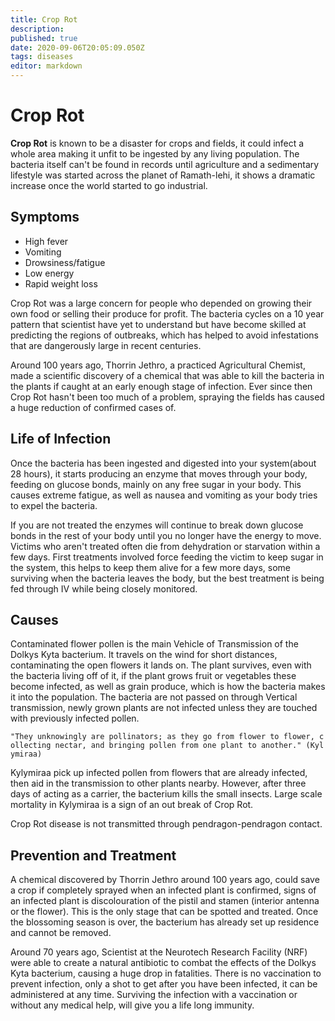 ```yaml
---
title: Crop Rot
description: 
published: true
date: 2020-09-06T20:05:09.050Z
tags: diseases
editor: markdown
---
```


Crop Rot
=

**Crop Rot** is known to be a disaster for crops and fields, it could infect a whole area making it unfit to be ingested by any living population. The bacteria itself can't be found in records until agriculture and a sedimentary lifestyle was started across the planet of Ramath-lehi, it shows a dramatic increase once the world started to go industrial.

Symptoms
--------

- High fever
- Vomiting
- Drowsiness/fatigue
- Low energy
- Rapid weight loss


Crop Rot was a large concern for people who depended on growing their own food or selling their produce for profit. The bacteria cycles on a 10 year pattern that scientist have yet to understand but have become skilled at predicting the regions of outbreaks, which has helped to avoid infestations that are dangerously large in recent centuries.

Around 100 years ago, Thorrin Jethro, a practiced Agricultural Chemist, made a scientific discovery of a chemical that was able to kill the bacteria in the plants if caught at an early enough stage of infection. Ever since then Crop Rot hasn't been too much of a problem, spraying the fields has caused a huge reduction of confirmed cases of.

Life of Infection
-----------------

Once the bacteria has been ingested and digested into your system(about 28 hours), it starts producing an enzyme that moves through your body, feeding on glucose bonds, mainly on any free sugar in your body. This causes extreme fatigue, as well as nausea and vomiting as your body tries to expel the bacteria.

If you are not treated the enzymes will continue to break down glucose bonds in the rest of your body until you no longer have the energy to move. Victims who aren't treated often die from dehydration or starvation within a few days. First treatments involved force feeding the victim to keep sugar in the system, this helps to keep them alive for a few more days, some surviving when the bacteria leaves the body, but the best treatment is being fed through IV while being closely monitored.

Causes
------

Contaminated flower pollen is the main Vehicle of Transmission of the Dolkys Kyta bacterium. It travels on the wind for short distances, contaminating the open flowers it lands on. The plant survives, even with the bacteria living off of it, if the plant grows fruit or vegetables these become infected, as well as grain produce, which is how the bacteria makes it into the population. The bacteria are not passed on through Vertical transmission, newly grown plants are not infected unless they are touched with previously infected pollen.

`"They unknowingly are pollinators; as they go from flower to flower, collecting nectar, and bringing pollen from one plant to another." (Kylymiraa)`

Kylymiraa pick up infected pollen from flowers that are already infected, then aid in the transmission to other plants nearby. However, after three days of acting as a carrier, the bacterium kills the small insects. Large scale mortality in Kylymiraa is a sign of an out break of Crop Rot.

Crop Rot disease is not transmitted through pendragon-pendragon contact.

Prevention and Treatment
------------------------

A chemical discovered by Thorrin Jethro around 100 years ago, could save a crop if completely sprayed when an infected plant is confirmed, signs of an infected plant is discolouration of the pistil and stamen (interior antenna or the flower). This is the only stage that can be spotted and treated. Once the blossoming season is over, the bacterium has already set up residence and cannot be removed.

Around 70 years ago, Scientist at the Neurotech Research Facility (NRF) were able to create a natural antibiotic to combat the effects of the Dolkys Kyta bacterium, causing a huge drop in fatalities. There is no vaccination to prevent infection, only a shot to get after you have been infected, it can be administered at any time. Surviving the infection with a vaccination or without any medical help, will give you a life long immunity.